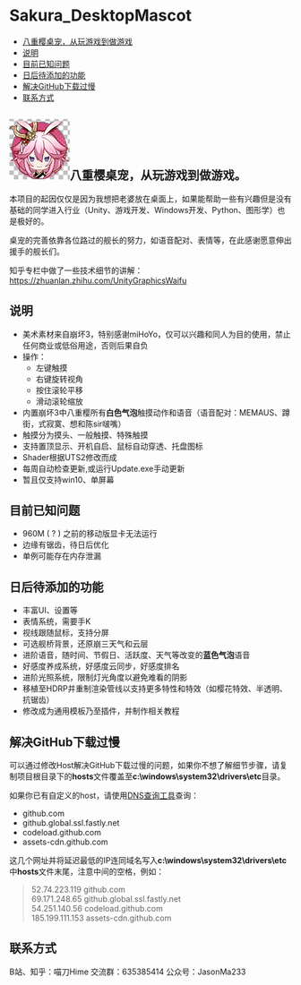 # Sakura_DesktopMascot

- [八重樱桌宠，从玩游戏到做游戏](#八重樱桌宠，从玩游戏到做游戏)
- [说明](#说明)
- [目前已知问题](#目前已知问题)
- [日后待添加的功能](#日后待添加的功能)
- [解决GitHub下载过慢](#解决GitHub下载过慢)
- [联系方式](#联系方式)

## ![image-20191229171237438](README.assets/image-20191229171237438.png)八重樱桌宠，从玩游戏到做游戏。

本项目的起因仅仅是因为我想把老婆放在桌面上，如果能帮助一些有兴趣但是没有基础的同学进入行业（Unity、游戏开发、Windows开发、Python、图形学）也是极好的。

桌宠的完善依靠各位路过的舰长的努力，如语音配对、表情等，在此感谢愿意伸出援手的舰长们。

知乎专栏中做了一些技术细节的讲解：https://zhuanlan.zhihu.com/UnityGraphicsWaifu

## 说明
- 美术素材来自崩坏3，特别感谢miHoYo，仅可以兴趣和同人为目的使用，禁止任何商业或低俗用途，否则后果自负
- 操作：
  - 左键触摸
  - 右键旋转视角
  - 按住滚轮平移
  - 滑动滚轮缩放
- 内置崩坏3中八重樱所有**白色气泡**触摸动作和语音（语音配对：MEMAUS、蹲街，式寂寞、想和陈sir啵嘴）
- 触摸分为摸头、一般触摸、特殊触摸
- 支持置顶显示、开机自启、鼠标自动穿透、托盘图标
- Shader根据UTS2修改而成
- 每周自动检查更新,或运行Update.exe手动更新
- 暂且仅支持win10、单屏幕

## 目前已知问题
- 960M ( ? ) 之前的移动版显卡无法运行
- 边缘有锯齿，待日后优化
- 单例可能存在内存泄漏

## 日后待添加的功能
- 丰富UI、设置等
- 表情系统，需要手K
- 视线跟随鼠标，支持分屏
- 可选舰桥背景，还原崩三天气和云层
- 进阶语音，随时间、节假日、活跃度、天气等改变的**蓝色气泡**语音
- 好感度养成系统，好感度云同步，好感度排名
- 进阶光照系统，限制灯光角度以避免难看的阴影
- 移植至HDRP并重制渲染管线以支持更多特性和特效（如樱花特效、半透明、抗锯齿）
- 修改成为通用模板乃至插件，并制作相关教程

## 解决GitHub下载过慢

可以通过修改Host解决GitHub下载过慢的问题，如果你不想了解细节步骤，请复制项目根目录下的**hosts**文件覆盖至**c:\windows\system32\drivers\etc**目录。

如果你已有自定义的host，请使用[DNS查询工具](http://tool.chinaz.com/dns/?type=1&amp;host=github.com&amp;ip=)查询：

- github.com
- github.global.ssl.fastly.net
- codeload.github.com
- assets-cdn.github.com

这几个网址并将延迟最低的IP连同域名写入**c:\windows\system32\drivers\etc**中**hosts**文件末尾，注意中间的空格，例如：

> 52.74.223.119  github.com  
> 69.171.248.65 github.global.ssl.fastly.net  
> 54.251.140.56 codeload.github.com  
> 185.199.111.153 assets-cdn.github.com

## 联系方式

B站、知乎：喵刀Hime
交流群：635385414
公众号：JasonMa233